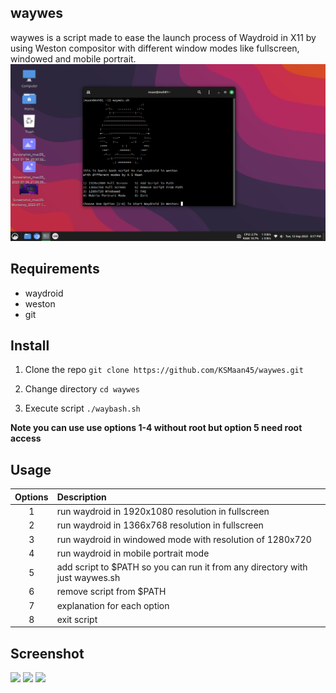 ## waywes
waywes is a script made to ease the launch process of Waydroid in X11 by using Weston compositor with different window modes like fullscreen, windowed and mobile portrait.
<img src="https://github.com/KSMaan45/waywes/blob/main/waywes%20main.png">

## Requirements
- waydroid
- weston
- git

## Install 

1. Clone the repo
```git clone https://github.com/KSMaan45/waywes.git```

2. Change directory ```cd waywes```

3. Execute script ```./waybash.sh```

**Note you can use use options 1-4 without root but option 5 need root access**

## Usage

| Options | Description |
| :---: | :--- |
| 1 | run waydroid in 1920x1080 resolution in fullscreen |
| 2 | run waydroid in 1366x768 resolution in fullscreen |
| 3 | run waydroid in windowed mode with resolution of 1280x720 |
| 4 | run waydroid in mobile portrait mode |
| 5 | add script to $PATH so you can run it from any directory with just waywes.sh |
| 6 | remove script from $PATH |
| 7 | explanation for each option |
| 8 | exit script |

## Screenshot 
<img src="https://github.com/KSMaan45/waywes/blob/main/waywes%20fullscreen.png">
 
<img src="https://github.com/KSMaan45/waywes/blob/main/waywes%20windowed.png">

<img src="https://github.com/KSMaan45/waywes/blob/main/waywes%20mobile%20portrait.png">

